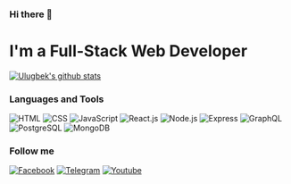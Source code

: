 ### Hi there 👋

<!--
**Muzaffarxon04/Muzaffarxon04** is a ✨ _special_ ✨ repository because its `README.md` (this file) appears on your GitHub profile.

Here are some ideas to get you started:

- 🔭 I’m currently working on ...
- 🌱 I’m currently learning ...
- 👯 I’m looking to collaborate on ...
- 🤔 I’m looking for help with ...
- 💬 Ask me about ...
- 📫 How to reach me: ...
- 😄 Pronouns: ...
- ⚡ Fun fact: ...
-->
# I'm a Full-Stack Web Developer
[![Ulugbek's github stats ](https://github-readme-stats.vercel.app/api?username=ulugbek15&show_icons=true&theme=dark)](https://github.com/anuraghazra/github-readme-stats)


### Languages and Tools

![HTML](https://img.shields.io/badge/HTML-090909?style=for-the-badge&logo=HTML5&logoColor=E34F26) ![CSS](https://img.shields.io/badge/CSS-090909?style=for-the-badge&logo=CSS3&logoColor=1572B6) ![JavaScript](https://img.shields.io/badge/JavaScript-090909?style=for-the-badge&logo=JavaScript&logoColor=F7DF1E) ![React.js](https://img.shields.io/badge/React-090909?style=for-the-badge&logo=React&logoColor=61DAFB) 
![Node.js](https://img.shields.io/badge/Node.js-090909?style=for-the-badge&logo=Node.js&logoColor=339933) ![Express](https://img.shields.io/badge/Express-090909?style=for-the-badge&logo=Express&logoColor=fff) ![GraphQL](https://img.shields.io/badge/Graphql-090909?style=for-the-badge&logo=Graphql&logoColor=E434AA) ![PostgreSQL](https://img.shields.io/badge/PostgreSQL-090909?style=for-the-badge&logo=PostgreSQL&logoColor=4169E1) ![MongoDB](https://img.shields.io/badge/MongoDb-090909?style=for-the-badge&logo=MongoDb&logoColor=47A248)
### Follow me
 
 [![Facebook](https://img.shields.io/badge/Facebook-090909?style=for-the-badge&logo=Facebook&logoColor=#1DA1F2)](https://www.facebook.com/profile.php?id=100049694828436)  [![Telegram](https://img.shields.io/badge/Telegram-090909?style=for-the-badge&logo=Telegram&logoColor=#1DA1F2)](https://t.me/uk_valiev) [![Youtube](https://img.shields.io/badge/Youtube-090909?style=for-the-badge&logo=Youtube&logoColor=FF0000)](https://www.youtube.com/channel/UCpmcqmGke_Ax2-RA4DjcPqw)
